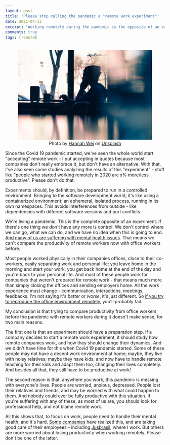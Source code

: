 ```yaml
---
layout: post
title: 'Please stop calling the pandemic a "remote work experiment"'
date: 2021-04-13
excerpt: "Working remotely during the pandemic is the opposite of an experiment"
comments: true
tags: [remote]
---
```

<figure style="text-align: center">
  <img src="/images/hannah-wei-aso6SYJZGps-unsplash-resized.jpg" alt="Silhouette of a person sitting in front of a laptop" style="width: 720px">
  <figcaption>Photo by <a href="https://unsplash.com/@herlifeinpixels?utm_source=unsplash&utm_medium=referral&utm_content=creditCopyText">Hannah Wei</a> on <a href="https://unsplash.com/?utm_source=unsplash&utm_medium=referral&utm_content=creditCopyText">Unsplash</a></figcaption>
</figure>

Since the Covid 19 pandemic started, we've seen the whole world start "accepting" remote work - I put accepting in quotes because most companies don't really embrace it, but don't have an alternative. With that, I've also seen some studies analyzing the results of this "experiment" - stuff like "people who started working remotely in 2020 are x% more/less productive". Please don't do that.

Experiments should, by definition, be prepared to run in a controlled environment. Bringing to the software development world, it's like using a containerized environment: an ephemeral, isolated process, running in its own namespaces. This avoids interferences from outside - like dependencies with different software versions and port conflicts.

We're living a pandemic. This is the complete opposite of an experiment. If there's one thing we don't have any more is control. We don't control where we can go, what we can do, and we have no idea when this is going to end. [And many of us are suffering with mental health issues](https://www.wired.com/story/mental-health-coronavirus-pandemic-tips/). That means we can't compare the productivity of remote workers now with office workers before.

Most people worked physically in their companies offices, close to their co-workers, easily separating work and personal life: you leave home in the morning and start your work; you get back home at the end of the day and you're back to your personal life. And most of these people work for companies that weren't prepared for remote work - that means much more than simply closing the offices and sending employers home. All the work experience must change - communication, interactions, meetings, feedbacks. I'm not saying it's *better* or *worse*, it's just different. So [if you try to reproduce the office environment remotely](https://m.signalvnoise.com/remote-work-is-a-platform/), you'll probably fail.

My conclusion is that trying to compare productivity from office workers before the pandemic with remote workers during it doesn't make sense, for two main reasons.

The first one is that an experiment should have a preparation step. If a company decides to start a remote work experiment, it should study how remote companies work, and how they should change their dynamics. And we didn't have time for this when Covid 19 pandemic started. Some of these people may not have a decent work environment at home; maybe, they live with noisy relatives; maybe they have kids, and now have to handle remote teaching for their kids and adapt them too, changing their lives completely. And besides all that, they still have to be productive at work!

The second reason is that, anywhere you work, this pandemic is messing with everyone's lives. People are worried, anxious, depressed. People lost their relatives and friends, and may be worried with what could happen to them. And nobody could ever be fully productive with this situation. If you're suffering with any of these, as most of us are, you should look for professional help, and not blame remote work.

All this shows that, to focus on work, people need to handle their mental health, and it's hard. [Some](https://edition.cnn.com/2021/04/02/success/linkedin-paid-week-off/index.html) [companies](https://www.linkedin.com/pulse/icare-como-o-ifood-tem-cuidado-das-pessoas-neste-um-ano-lucas-lopes/) have realized this, and are taking good care of their employees - including [Jusbrasil](https://www.jusbrasil.com.br), where I work. But others are more worried about losing productivity when working remotely. Please don't be one of the latter.
